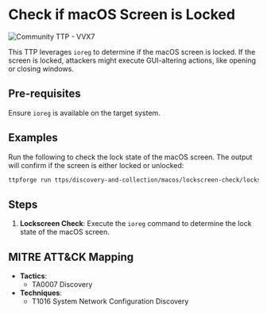 # Check if macOS Screen is Locked

![Community TTP - VVX7](https://img.shields.io/badge/Community_TTP-green)

This TTP leverages `ioreg` to determine if the macOS screen is locked.
If the screen is locked, attackers might execute GUI-altering actions,
like opening or closing windows.

## Pre-requisites

Ensure `ioreg` is available on the target system.

## Examples

Run the following to check the lock state of the macOS screen. The output
will confirm if the screen is either locked or unlocked:

```bash
ttpforge run ttps/discovery-and-collection/macos/lockscreen-check/lockscreen-check.yaml
```

## Steps

1. **Lockscreen Check**: Execute the `ioreg` command to determine
   the lock state of the macOS screen.

## MITRE ATT&CK Mapping

- **Tactics**:
  - TA0007 Discovery
- **Techniques**:
  - T1016 System Network Configuration Discovery
